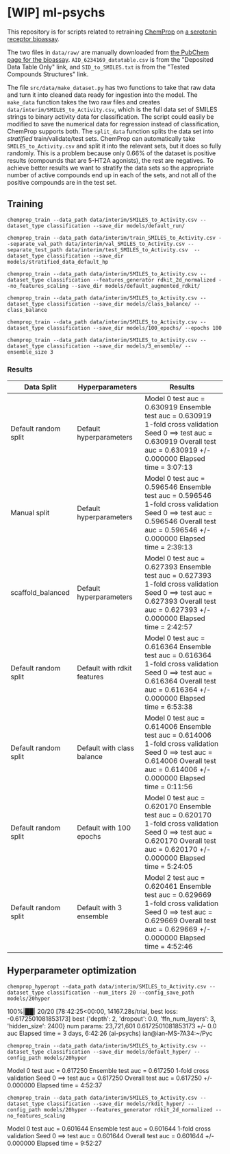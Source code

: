 # [WIP] ml-psychs

This repository is for scripts related to retraining [ChemProp](https://github.com/chemprop/chemprop) on [a serotonin receptor bioassay](https://pubchem.ncbi.nlm.nih.gov/bioassay/624169). 

The two files in `data/raw/` are manually downloaded from [the PubChem page for the bioassay](https://pubchem.ncbi.nlm.nih.gov/bioassay/1706).
`AID_6234169_datatable.csv` is from the "Deposited Data Table Only" link, and `SID_to_SMILES.txt` is from the "Tested Compounds Structures" link.

The file `src/data/make_dataset.py` has two functions to take that raw data and turn it into cleaned data ready for ingestion into the model.
The `make_data` function takes the two raw files and creates `data/interim/SMILES_to_Activity.csv`, which is the full data set of SMILES strings to binary activity data for classification. 
The script could easily be modified to save the numerical data for regression instead of classification, ChemProp supports both.
The `split_data` function splits the data set into _stratified_ train/validate/test sets. 
ChemProp can automatically take `SMILES_to_Activity.csv` and split it into the relevant sets, but it does so fully randomly.
This is a problem because only 0.66% of the dataset is positive results (compounds that are 5-HT2A agonists), the rest are negatives. 
To achieve better results we want to stratify the data sets so the appropriate number of active compounds end up in each of the sets, and not all of the positive compounds are in the test set. 

## Training
`chemprop_train --data_path data/interim/SMILES_to_Activity.csv --dataset_type classification --save_dir models/default_run/` 

`chemprop_train --data_path data/interim/train_SMILES_to_Activity.csv --separate_val_path data/interim/val_SMILES_to_Activity.csv --separate_test_path data/interim/test_SMILES_to_Activity.csv  --dataset_type classification --save_dir models/stratified_data_default_hp`

`chemprop_train --data_path data/interim/SMILES_to_Activity.csv --dataset_type classification --features_generator rdkit_2d_normalized --no_features_scaling --save_dir models/default_augmented_rdkit/`

`chemprop_train --data_path data/interim/SMILES_to_Activity.csv --dataset_type classification --save_dir models/class_balance/ --class_balance` 

`chemprop_train --data_path data/interim/SMILES_to_Activity.csv --dataset_type classification --save_dir models/100_epochs/ --epochs 100`

`chemprop_train --data_path data/interim/SMILES_to_Activity.csv --dataset_type classification --save_dir models/3_ensemble/ --ensemble_size 3`

### Results

| Data Split           | Hyperparameters         | Results                                                                                                                                                                                 |
|----------------------|-------------------------|-----------------------------------------------------------------------------------------------------------------------------------------------------------------------------------------|
| Default random split | Default hyperparameters | Model 0 test auc = 0.630919 Ensemble test auc = 0.630919 1-fold cross validation         Seed 0 ==> test auc = 0.630919 Overall test auc = 0.630919 +/- 0.000000 Elapsed time = 3:07:13 |
| Manual split         | Default hyperparameters | Model 0 test auc = 0.596546 Ensemble test auc = 0.596546 1-fold cross validation         Seed 0 ==> test auc = 0.596546 Overall test auc = 0.596546 +/- 0.000000 Elapsed time = 2:39:13 |
| scaffold_balanced    | Default hyperparameters | Model 0 test auc = 0.627393 Ensemble test auc = 0.627393 1-fold cross validation         Seed 0 ==> test auc = 0.627393 Overall test auc = 0.627393 +/- 0.000000 Elapsed time = 2:42:57 |
| Default random split | Default with rdkit features | Model 0 test auc = 0.616364 Ensemble test auc = 0.616364 1-fold cross validation         Seed 0 ==> test auc = 0.616364 Overall test auc = 0.616364 +/- 0.000000 Elapsed time = 6:53:38 | 
| Default random split | Default with class balance | Model 0 test auc = 0.614006 Ensemble test auc = 0.614006 1-fold cross validation 	Seed 0 ==> test auc = 0.614006 Overall test auc = 0.614006 +/- 0.000000 Elapsed time = 0:11:56 | 
| Default random split | Default with 100 epochs | Model 0 test auc = 0.620170 Ensemble test auc = 0.620170 1-fold cross validation 	Seed 0 ==> test auc = 0.620170 Overall test auc = 0.620170 +/- 0.000000 Elapsed time = 5:24:05 | 
| Default random split | Default with 3 ensemble | Model 2 test auc = 0.620461 Ensemble test auc = 0.629669 1-fold cross validation 	Seed 0 ==> test auc = 0.629669 Overall test auc = 0.629669 +/- 0.000000 Elapsed time = 4:52:46 | 


## Hyperparameter optimization

`chemprop_hyperopt --data_path data/interim/SMILES_to_Activity.csv --dataset_type classification --num_iters 20 --config_save_path models/20hyper`

100%|██| 20/20 [78:42:25<00:00, 14167.28s/trial, best loss: -0.6172501081853173]
best
{'depth': 2, 'dropout': 0.0, 'ffn_num_layers': 3, 'hidden_size': 2400}
num params: 23,721,601
0.6172501081853173 +/- 0.0 auc
Elapsed time = 3 days, 6:42:26
(ai-psychs) ian@ian-MS-7A34:~/Pyc


`chemprop_train --data_path data/interim/SMILES_to_Activity.csv --dataset_type classification --save_dir models/default_hyper/ --config_path models/20hyper`

Model 0 test auc = 0.617250
Ensemble test auc = 0.617250
1-fold cross validation
	Seed 0 ==> test auc = 0.617250
Overall test auc = 0.617250 +/- 0.000000
Elapsed time = 4:52:37

`chemprop_train --data_path data/interim/SMILES_to_Activity.csv --dataset_type classification --save_dir models/rkdit_hyper/ --config_path models/20hyper --features_generator rdkit_2d_normalized --no_features_scaling`

Model 0 test auc = 0.601644
Ensemble test auc = 0.601644
1-fold cross validation
	Seed 0 ==> test auc = 0.601644
Overall test auc = 0.601644 +/- 0.000000
Elapsed time = 9:52:27

